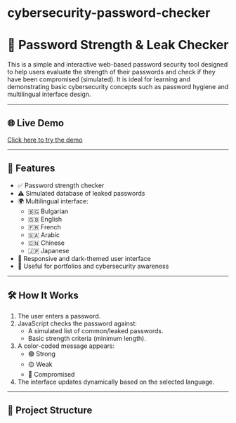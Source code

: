 # cybersecurity-password-checker
# 🔐 Password Strength & Leak Checker

This is a simple and interactive web-based password security tool designed to help users evaluate the strength of their passwords and check if they have been compromised (simulated). It is ideal for learning and demonstrating basic cybersecurity concepts such as password hygiene and multilingual interface design.

---

## 🌐 Live Demo

[Click here to try the demo](https://cybersecurity-password-checker.pages.dev/)

---

## 🚀 Features

- ✅ Password strength checker
- ⚠️ Simulated database of leaked passwords
- 🌍 Multilingual interface:
  - 🇧🇬 Bulgarian
  - 🇬🇧 English
  - 🇫🇷 French
  - 🇸🇦 Arabic
  - 🇨🇳 Chinese
  - 🇯🇵 Japanese
- 🎨 Responsive and dark-themed user interface
- 🧠 Useful for portfolios and cybersecurity awareness

---

## 🛠️ How It Works

1. The user enters a password.
2. JavaScript checks the password against:
   - A simulated list of common/leaked passwords.
   - Basic strength criteria (minimum length).
3. A color-coded message appears:
   - 🟢 Strong
   - 🟡 Weak
   - 🔴 Compromised
4. The interface updates dynamically based on the selected language.

---

## 📁 Project Structure

